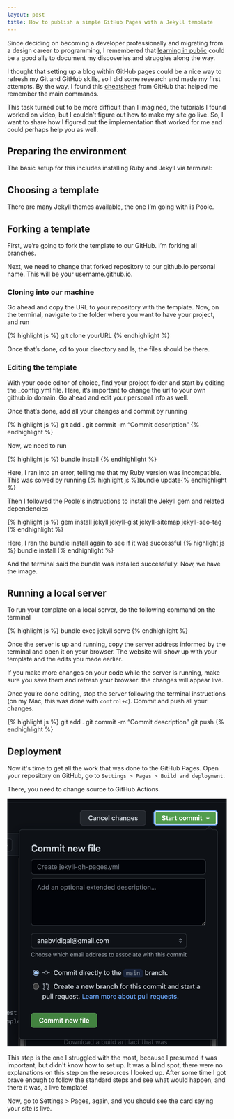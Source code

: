 ```yaml
---
layout: post
title: How to publish a simple GitHub Pages with a Jekyll template
---
```


Since deciding on becoming a developer professionally and migrating from a design career to programming, I remembered that [learning in public](https://www.swyx.io/learn-in-public) could be a good ally to document my discoveries and struggles along the way.

I thought that setting up a blog within GitHub pages could be a nice way to refresh my Git and GitHub skills, so I did some research and made my first attempts. By the way, I found this [cheatsheet](https://education.github.com/git-cheat-sheet-education.pdf) from GitHub that helped me remember the main commands.

This task turned out to be more difficult than I imagined, the tutorials I found worked on video, but I couldn’t figure out how to make my site go live. So, I want to share how I figured out the implementation that worked for me and could perhaps help you as well. 

## Preparing the environment
The basic setup for this includes installing Ruby and Jekyll via terminal:

## Choosing a template
There are many Jekyll themes available, the one I’m going with is Poole.

## Forking a template
First, we’re going to fork the template to our GitHub. I’m forking all branches.

Next, we need to change that forked repository to our github.io personal name. This will be your username.github.io.

### Cloning into our machine
Go ahead and copy the URL to your repository with the template. Now, on the terminal, navigate to the folder where you want to have your project, and run

{% highlight js %}
git clone yourURL
{% endhighlight %}

Once that’s done, cd to your directory and ls, the files should be there.

### Editing the template
With your code editor of choice, find your project folder and start by editing the _config.yml file. Here, it’s important to change the url to your own github.io domain. Go ahead and edit your personal info as well.

Once that’s done, add all your changes and commit by running

{% highlight js %}
git add .
git commit -m “Commit description”
{% endhighlight %}

Now, we need to run

{% highlight js %}
bundle install
{% endhighlight %}

Here, I ran into an error, telling me that my Ruby version was incompatible. This was solved by running {% highlight js %}bundle update{% endhighlight %}

Then I followed the Poole's instructions to install the Jekyll gem and related dependencies

{% highlight js %}
gem install jekyll jekyll-gist jekyll-sitemap jekyll-seo-tag
{% endhighlight %}

Here, I ran the bundle install again to see if it was successful
{% highlight js %}
bundle install
{% endhighlight %}

And the terminal said the bundle was installed successfully.
Now, we have the image.

## Running a local server
To run your template on a local server, do the following command on the terminal

{% highlight js %}
bundle exec jekyll serve
{% endhighlight %}

Once the server is up and running, copy the server address informed by the terminal and open it on your browser. The website will show up with your template and the edits you made earlier.

If you make more changes on your code while the server is running, make sure you save them and refresh your browser: the changes will appear live.

Once you’re done editing, stop the server following the terminal instructions (on my Mac, this was done with `control+c`). Commit and push all your changes.

{% highlight js %}
git add .
git commit -m “Commit description”
git push
{% endhighlight %}

## Deployment
Now it's time to get all the work that was done to the GitHub Pages.
Open your repository on GitHub, go to   `Settings > Pages > Build and deployment`.

There, you need to change source to GitHub Actions.

![image](image-post-jekyll.png "First image")

This step is the one I struggled with the most, because I presumed it was important, but didn't know how to set up. It was a blind spot, there were no explanations on this step on the resources I looked up. After some time I got brave enough to follow the standard steps and see what would happen, and there it was, a live template!

Now, go to Settings > Pages, again, and you should see the card saying your site is live.

